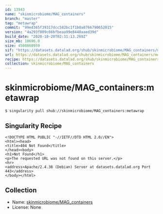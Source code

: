 ```yaml
---
id: 13943
name: "skinmicrobiome/MAG_containers"
branch: "master"
tag: "metawrap"
commit: "99ed365f39317dcc582bc1f1b0a0766790652015"
version: "4a293f809c66bfbeaa99e8448aaed39d"
build_date: "2020-10-20T02:31:13.269Z"
size_mb: 10696.0
size: 4500860959
sif: "https://datasets.datalad.org/shub/skinmicrobiome/MAG_containers/metawrap/2020-10-20-99ed365f-4a293f80/4a293f809c66bfbeaa99e8448aaed39d.sif"
url: https://datasets.datalad.org/shub/skinmicrobiome/MAG_containers/metawrap/2020-10-20-99ed365f-4a293f80/
recipe: https://datasets.datalad.org/shub/skinmicrobiome/MAG_containers/metawrap/2020-10-20-99ed365f-4a293f80/Singularity
collection: skinmicrobiome/MAG_containers
---
```


# skinmicrobiome/MAG_containers:metawrap

```bash
$ singularity pull shub://skinmicrobiome/MAG_containers:metawrap
```

## Singularity Recipe

```singularity
<!DOCTYPE HTML PUBLIC "-//IETF//DTD HTML 2.0//EN">
<html><head>
<title>404 Not Found</title>
</head><body>
<h1>Not Found</h1>
<p>The requested URL was not found on this server.</p>
<hr>
<address>Apache/2.4.38 (Debian) Server at datasets.datalad.org Port 443</address>
</body></html>
```

## Collection

 - Name: [skinmicrobiome/MAG_containers](https://github.com/skinmicrobiome/MAG_containers)
 - License: None

